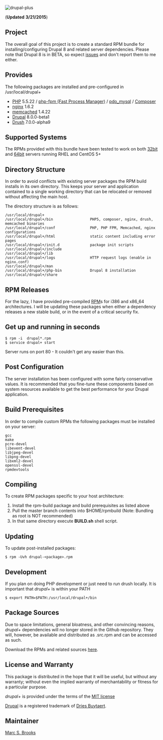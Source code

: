 <img src="https://github.com/nuxy/drupal8-plus/raw/master/preview.jpg" alt="drupal-plus" />

(**Updated** **3/21/2015**)

## Project

The overall goal of this project is to create a standard RPM bundle for installing/configuring Drupal 8 and related server dependencies.  Please note that Drupal 8 is in BETA, so expect [issues](https://www.drupal.org/project/issues/drupal?status=Open&priorities=All&categories=All&version=8.0.0-beta1&component=All) and don't report them to me either.

## Provides

The following packages are installed and pre-configured in /usr/local/drupal+

*   [PHP](http://php.net) 5.5.22 / [php-fpm (Fast Process Manager)](http://php-fpm.org) / [pdo_mysql](http://www.php.net/manual/en/ref.pdo-mysql.php) / [Composer](https://getcomposer.org)
*   [nginx](http://nginx.org) 1.6.2
*   [memcached](http://memcached.org) 1.4.22
*   [Drupal](http://drupal.org) 8.0.0-beta1
*   [Drush](https://github.com/drush-ops/drush) 7.0.0-alpha9

## Supported Systems

The RPMs provided with this bundle have been tested to work on both [32bit](https://labs.mbrooks.info/files/drupal8-plus/i386) and [64bit](https://labs.mbrooks.info/files/drupal8-plus/x86_64) servers running RHEL and CentOS 5+

## Directory Structure

In order to avoid conflicts with existing server packages the RPM build installs in its own directory.  This keeps your server and application contained to a single working directory that can be relocated or removed without affecting the main host.

The directory structure is as follows:

    /usr/local/drupal+
    /usr/local/drupal+/bin                 PHP5, composer, nginx, drush, memcached binaries
    /usr/local/drupal+/conf                PHP, PHP FPM, Memcached, nginx configurations
    /usr/local/drupal+/html                static content including error pages
    /usr/local/drupal+/init.d              package init scripts
    /usr/local/drupal+/include
    /usr/local/drupal+/lib
    /usr/local/drupal+/logs                HTTP request logs (enable in nginx.conf)
    /usr/local/drupal+/man
    /usr/local/drupal+/php-bin             Drupal 8 installation
    /usr/local/drupal+/share

## RPM Releases

For the lazy, I have provided pre-compiled [RPM](https://labs.mbrooks.info/files/drupal8-plus)s for i386 and x86_64 architectures.  I will be updating these packages when either a dependency releases a new stable build, or in the event of a critical security fix.

## Get up and running in seconds

    $ rpm -i  drupal*.rpm
    $ service drupal+ start

Server runs on port 80 - It couldn't get any easier than this.

## Post Configuration

The server installation has been configured with some fairly conservative values.  It is recommended that you fine-tune these components based on system resources available to get the best performance for your Drupal application.

## Build Prerequisites

In order to compile custom RPMs the following packages must be installed on your server:

    gcc
    make
    pcre-devel
    libevent-devel
    libjpeg-devel
    libpng-devel
    libxml2-devel
    openssl-devel
    rpmdevtools

## Compiling

To create RPM packages specific to your host architecture:

1.  Install the rpm-build package and build prerequisites as listed above
2.  Pull the master branch contents into $HOME/rpmbuild (Note: Bundling as root is NOT recommended)
3.  In that same directory execute **BUILD.sh** shell script.

## Updating

To update post-installed packages:

    $ rpm -Uvh drupal-<package>.rpm

## Development

If you plan on doing PHP development or just need to run drush locally. It is important that *drupal+* is within your PATH

    $ export PATH=$PATH:/usr/local/drupal+/bin

## Package Sources

Due to space limitations, general bloatness, and other convincing reasons, *drupal+* dependencies will no longer stored in the Github repository. They will, however, be available and distributed as .src.rpm and can be accessed as such.

Download the RPMs and related sources [here](https://labs.mbrooks.info/files/drupal8-plus).

## License and Warranty

This package is distributed in the hope that it will be useful, but without any warranty; without even the implied warranty of merchantability or fitness for a particular purpose.

*drupal+* is provided under the terms of the [MIT license](http://www.opensource.org/licenses/mit-license.php)

[Drupal](http://drupal.com) is a registered trademark of [Dries Buytaert](http://buytaert.net).

## Maintainer

[Marc S. Brooks](https://github.com/nuxy)
